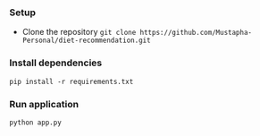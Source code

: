 ### Setup

- Clone the repository
  `git clone https://github.com/Mustapha-Personal/diet-recommendation.git`

### Install dependencies

`pip install -r requirements.txt`

### Run application

`python app.py`
